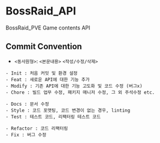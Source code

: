 # BossRaid_API

BossRaid_PVE Game contents API

## Commit Convention

- `<동사원형>`: `<본문내용>` `<작성/수정/삭제>`

```
- Init : 처음 커밋 및 환경 설정
- Feat : 새로운 API에 대한 기능 추가
- Modify : 기존 API에 대한 기능 고도화 및 코드 수정 (버그x)
- Chore : 빌드 업무 수정, 패키지 매니저 수정, 그 외 주석수정 etc.

- Docs : 문서 수정
- Style : 코드 포맷팅, 코드 변경이 없는 경우, linting
- Test : 테스트 코드, 리팩터링 테스트 코드

- Refactor : 코드 리팩터링
- Fix : 버그 수정
```
